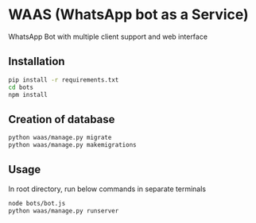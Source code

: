 # WAAS (WhatsApp bot as a Service)
WhatsApp Bot with multiple client support and web interface

## Installation
```bash
pip install -r requirements.txt
cd bots
npm install
```

## Creation of database
```bash
python waas/manage.py migrate
python waas/manage.py makemigrations
```

## Usage
In root directory, run below commands in separate terminals
```bash
node bots/bot.js
python waas/manage.py runserver
``````
